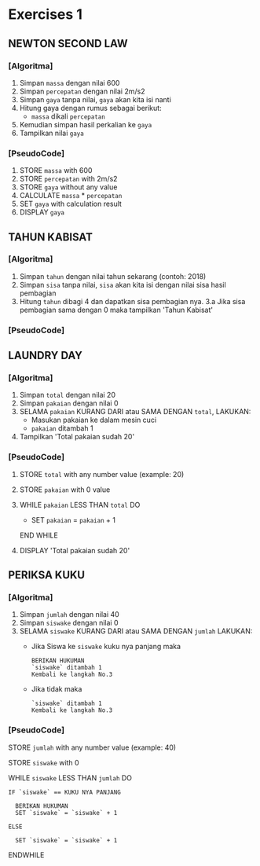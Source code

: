 # Exercises 1

## NEWTON SECOND LAW

### [Algoritma]

  1. Simpan `massa` dengan nilai 600
  2. Simpan `percepatan` dengan nilai 2m/s2
  3. Simpan `gaya` tanpa nilai, `gaya` akan kita isi nanti
  4. Hitung gaya dengan rumus sebagai berikut:
     - `massa` dikali `percepatan`
  5. Kemudian simpan hasil perkalian ke `gaya`
  6. Tampilkan nilai `gaya`

### [PseudoCode]

  1. STORE `massa` with 600
  2. STORE `percepatan` with 2m/s2
  3. STORE `gaya` without any value
  4. CALCULATE `massa` * `percepatan`
  5. SET `gaya` with calculation result
  6. DISPLAY `gaya`

## TAHUN KABISAT

### [Algoritma]

  1. Simpan `tahun` dengan nilai tahun sekarang (contoh: 2018)
  2. Simpan `sisa` tanpa nilai, `sisa` akan kita isi dengan nilai sisa hasil pembagian  
  3. Hitung `tahun` dibagi 4 dan dapatkan sisa pembagian nya.
     3.a Jika sisa pembagian sama dengan 0 maka tampilkan 'Tahun Kabisat'

### [PseudoCode]


## LAUNDRY DAY

### [Algoritma]

  1. Simpan `total` dengan nilai 20
  2. Simpan `pakaian` dengan nilai 0
  3. SELAMA `pakaian` KURANG DARI atau SAMA DENGAN `total`, LAKUKAN:
     - Masukan pakaian ke dalam mesin cuci
     - `pakaian` ditambah 1
  4. Tampilkan 'Total pakaian sudah 20'

### [PseudoCode]

  1. STORE `total` with any number value (example: 20)
  2. STORE `pakaian` with 0 value
  3. WHILE `pakaian` LESS THAN `total` DO
     - SET `pakaian` = `pakaian` + 1

     END WHILE

  4. DISPLAY 'Total pakaian sudah 20'

## PERIKSA KUKU

### [Algoritma]

  1. Simpan `jumlah` dengan nilai 40
  2. Simpan `siswake` dengan nilai 0
  3. SELAMA `siswake` KURANG DARI atau SAMA DENGAN `jumlah` LAKUKAN:
     - Jika Siswa ke `siswake` kuku nya panjang maka

           BERIKAN HUKUMAN
           `siswake` ditambah 1
           Kembali ke langkah No.3

     - Jika tidak maka

           `siswake` ditambah 1
           Kembali ke langkah No.3

### [PseudoCode]

  STORE `jumlah` with any number value (example: 40)

  STORE `siswake` with 0

  WHILE `siswake` LESS THAN `jumlah` DO

    IF `siswake` == KUKU NYA PANJANG

      BERIKAN HUKUMAN
      SET `siswake` = `siswake` + 1

    ELSE

      SET `siswake` = `siswake` + 1

  ENDWHILE

